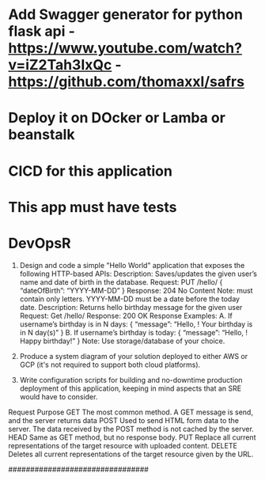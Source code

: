 # Add Swagger generator for python flask api  - https://www.youtube.com/watch?v=iZ2Tah3IxQc - https://github.com/thomaxxl/safrs
# Deploy it on DOcker or Lamba or beanstalk
# CICD for this application
# This app must have tests

# DevOpsR

1. Design and code a simple "Hello World" application that exposes the following
HTTP-based APIs:
Description: Saves/updates the given user’s name and date of birth in the database.
Request: PUT /hello/<username> { “dateOfBirth”: “YYYY-MM-DD” }
Response: 204 No Content
Note:
<username> must contain only letters.
YYYY-MM-DD must be a date before the today date.
Description: Returns hello birthday message for the given user
Request: Get /hello/<username>
Response: 200 OK
Response Examples:
A. If username’s birthday is in N days:
{ “message”: “Hello, <username>! Your birthday is in N day(s)”
}
B. If username’s birthday is today:
{ “message”: “Hello, <username>! Happy birthday!” }
Note: Use storage/database of your choice.




2. Produce a system diagram of your solution deployed to either AWS or GCP (it's not
required to support both cloud platforms).


3. Write configuration scripts for building and no-downtime production deployment of
this application, keeping in mind aspects that an SRE would have to consider.



Request 	Purpose
 GET        The most common method. A GET message is send, and the server returns data
 POST	    Used to send HTML form data to the server. The data received by the POST method is not cached by the server.
 HEAD	    Same as GET method, but no response body.
 PUT	    Replace all current representations of the target resource with uploaded content.
 DELETE	    Deletes all current representations of the target resource given by the URL.



 ################################


